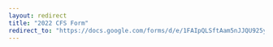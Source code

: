 ```yaml
---
layout: redirect
title: "2022 CFS Form"
redirect_to: "https://docs.google.com/forms/d/e/1FAIpQLSftAam5nJJQU925yOzuMoome-XY3MEs7idtbd56eqMDRrPKGw/viewform"
---
```

